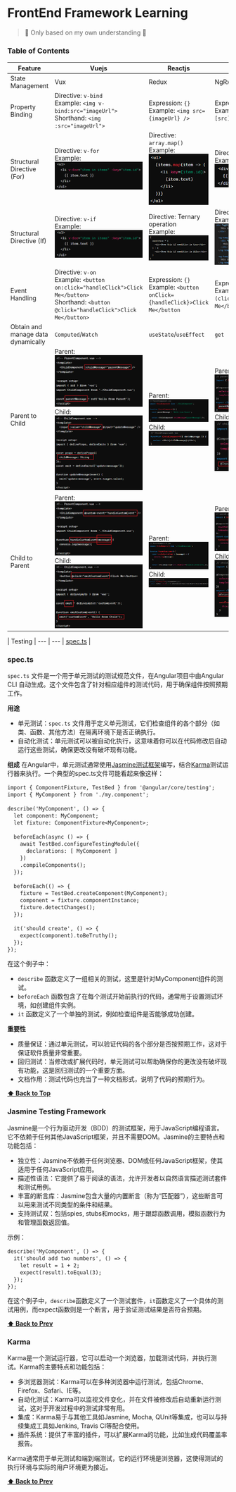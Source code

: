 # FrontEnd Framework Learning
> 🦄 Only based on my own understanding 🦄

### Table of Contents
| Feature | Vuejs | Reactjs | Angular |
| ------- | ----- | ------- | ------- | 
| State Management | Vux | Redux | NgRx/RxJS | 
| Property Binding |  Directive: `v-bind` <br> Example: `<img v-bind:src="imageUrl">` <br> Shorthand: `<img :src="imageUrl">` | Expression: `{}` <br> Example: `<img src={imageUrl} />`| Expression: `[]` <br> Example: `<img [src]="imageUrl" />` |
| Structural Directive (For) | Directive: `v-for` <br> Example: ![v-for example](images/v-for-1.png) | Directive: `array.map()` <br> Example: ![array map example](images/reactjs-map-1.png) | Directive: `*ngFor` <br> Example: ![ng-for example](images/angular-for.png) |
| Structural Directive (If) |  Directive: `v-if` <br> Example: ![v-if example](images/v-for-1.png) | Directive: Ternary operation <br> Example: ![condition example](images/reactjs-condition-1.png) | Directive: `*ngIf` <br> Example: ![ng-if example](images/angular-if.png) |
| Event Handling | Directive: `v-on` <br> Example: `<button on:click="handleClick">Click Me</button>` <br> Shorthand: `<button @click="handleClick">Click Me</button>` | Expression: `{}` <br> Example: `<button onClick={handleClick}>Click Me</button` | Expression: `(useEffect)` <br> Example: `<button (click)="handleClick()">Click Me</button>` |
| Obtain and manage data dynamically | `Computed`/`Watch` | `useState`/`useEffect` | `get` | 
| Parent to Child | Parent: ![vue-parent-to-child-parent](images/vue-parent-to-child-1.png) <br> Child: ![vue-parent-to-child-child](images/vue-parent-to-child-2.png) | Parent: ![react-parent-to-child-parent](images/react-parent-to-child-1.png) <br> Child: ![react-parent-to-child-child](images/react-parent-to-child-2.png) | Parent: ![angular-parent-to-child-parent](images/angular-parent-to-child-1.png) <br> Child: ![angular-parent-to-child-child](images/angular-parent-to-child-2.png) | 
| Child to Parent | Parent: ![vue-child-to-parent-parent](images/vue-child-to-parent-1.png) <br> Child: ![vue-child-to-parent-child](images/vue-child-to-parent-2.png) | Parent: ![react-child-to-parent-parent](images/react-child-to-parent-2.png) <br> Child: ![react-child-to-parent-child](images/react-child-to-parent-1.png) | Parent: ![angular-child-to-parent-parent](images/angular-child-to-parent-2.png) <br> Child: ![angular-child-to-parent-child](images/angular-child-to-parent-1.png) |

| Testing | --- | --- | [spec.ts](#spects) | 


### spec.ts

`spec.ts` 文件是一个用于单元测试的测试规范文件，在Angular项目中由Angular CLI 自动生成。这个文件包含了针对相应组件的测试代码，用于确保组件按照预期工作。

**用途**
- 单元测试：`spec.ts` 文件用于定义单元测试，它们检查组件的各个部分（如类、函数、其他方法）在隔离环境下是否正确执行。
- 自动化测试：单元测试可以被自动化执行，这意味着你可以在代码修改后自动运行这些测试，确保更改没有破坏现有功能。

**组成**
在Angular中，单元测试通常使用[Jasmine测试框架](#jasmine-testing-framework)编写，结合[Karma](#karma)测试运行器来执行。一个典型的spec.ts文件可能看起来像这样：

````
import { ComponentFixture, TestBed } from '@angular/core/testing';
import { MyComponent } from './my.component';

describe('MyComponent', () => {
  let component: MyComponent;
  let fixture: ComponentFixture<MyComponent>;

  beforeEach(async () => {
    await TestBed.configureTestingModule({
      declarations: [ MyComponent ]
    })
    .compileComponents();
  });

  beforeEach(() => {
    fixture = TestBed.createComponent(MyComponent);
    component = fixture.componentInstance;
    fixture.detectChanges();
  });

  it('should create', () => {
    expect(component).toBeTruthy();
  });
});

````

在这个例子中：
- `describe` 函数定义了一组相关的测试，这里是针对MyComponent组件的测试。
- `beforeEach` 函数包含了在每个测试开始前执行的代码，通常用于设置测试环境，如创建组件实例。
- `it` 函数定义了一个单独的测试，例如检查组件是否能够成功创建。

**重要性**
- 质量保证：通过单元测试，可以验证代码的各个部分是否按预期工作，这对于保证软件质量非常重要。
- 回归测试：当修改或扩展代码时，单元测试可以帮助确保你的更改没有破坏现有功能，这是回归测试的一个重要方面。
- 文档作用：测试代码也充当了一种文档形式，说明了代码的预期行为。

**[⬆ Back to Top](#table-of-contents)**

### Jasmine Testing Framework

Jasmine是一个行为驱动开发（BDD）的测试框架，用于JavaScript编程语言。它不依赖于任何其他JavaScript框架，并且不需要DOM。Jasmine的主要特点和功能包括：

- 独立性：Jasmine不依赖于任何浏览器、DOM或任何JavaScript框架，使其适用于任何JavaScript应用。
- 描述性语法：它提供了易于阅读的语法，允许开发者以自然语言描述测试套件和测试用例。
- 丰富的断言库：Jasmine包含大量的内置断言（称为“匹配器”），这些断言可以用来测试不同类型的条件和结果。
- 支持测试双：包括spies, stubs和mocks，用于跟踪函数调用，模拟函数行为和管理函数返回值。

示例：
````
describe('MyComponent', () => {
  it('should add two numbers', () => {
    let result = 1 + 2;
    expect(result).toEqual(3);
  });
});
````

在这个例子中，`describe`函数定义了一个测试套件，`it`函数定义了一个具体的测试用例，而expect函数则是一个断言，用于验证测试结果是否符合预期。

**[⬆ Back to Prev](#spects)**

### Karma

Karma是一个测试运行器，它可以启动一个浏览器，加载测试代码，并执行测试。Karma的主要特点和功能包括：

- 多浏览器测试：Karma可以在多种浏览器中运行测试，包括Chrome、Firefox、Safari、IE等。
- 自动化测试：Karma可以监视文件变化，并在文件被修改后自动重新运行测试，这对于开发过程中的测试非常有用。
- 集成：Karma易于与其他工具如Jasmine, Mocha, QUnit等集成，也可以与持续集成工具如Jenkins, Travis CI等配合使用。
- 插件系统：提供了丰富的插件，可以扩展Karma的功能，比如生成代码覆盖率报告。

Karma通常用于单元测试和端到端测试，它的运行环境是浏览器，这使得测试的执行环境与实际的用户环境更为接近。

**[⬆ Back to Prev](#spects)**